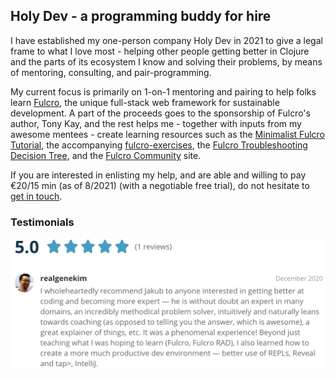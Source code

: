 ## Holy Dev - a programming buddy for hire

I have established my one-person company Holy Dev in 2021 to give a legal frame to what I love most - helping other people getting better in Clojure and the parts of its ecosystem I know and solving their problems, by means of mentoring, consulting, and pair-programming.

My current focus is primarily on 1-on-1 mentoring and pairing to help folks learn [Fulcro](https://fulcro.fulcrologic.com/), the unique full-stack web framework for sustainable development. A part of the proceeds goes to the sponsorship of Fulcro's author, Tony Kay, and the rest helps me - together with inputs from my awesome mentees - create learning resources such as the [Minimalist Fulcro Tutorial](https://fulcro-community.github.io/guides/tutorial-minimalist-fulcro/index.html), the accompanying [fulcro-exercises](https://github.com/fulcro-community/fulcro-exercises), the [Fulcro Troubleshooting Decision Tree](https://blog.jakubholy.net/2020/troubleshooting-fulcro/), and the [Fulcro Community](https://fulcro-community.github.io/) site.

If you are interested in enlisting my help, and are able and willing to pay €20/15 min (as of 8/2021) (with a negotiable free trial), do not hesitate to [get in touch](https://blog.jakubholy.net/contact/).

### Testimonials

![testimonial from Gene Kim, 2020](/assets/img/codementor-review-gene.png)

